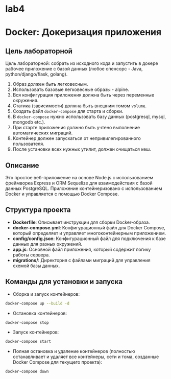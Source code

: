 # lab4
# Docker: Докеризация приложения

## Цель лабораторной

Цель лабораторной: собрать из исходного кода и запустить в докере рабочее приложение с базой данных (любое опенсорс - Java, python/django/flask, golang).

1. Образ должен быть легковесным.
2. Использовать базовые легковесные образы - alpine.
3. Вся конфигурация приложения должна быть через переменные окружения.
4. Статика (зависимости) должна быть внешним томом `volume`.
5. Создать файл `docker-compose` для старта и сборки.
6. В `docker-compose` нужно использовать базу данных (postgresql, mysql, mongodb etc.).
7. При старте приложения должно быть учтено выполнение автоматических миграций.
8. Контейнер должен запускаться от непривилегированного пользователя.
9. После установки всех нужных утилит, должен очищаться кеш.

## Описание

Это простое веб-приложение на основе Node.js с использованием фреймворка Express и ORM Sequelize для взаимодействия с базой данных PostgreSQL. Приложение контейнеризовано с использованием Docker и управляется с помощью Docker Compose.

## Структура проекта

- **Dockerfile**: Описывает инструкции для сборки Docker-образа.
- **docker-compose.yml**: Конфигурационный файл для Docker Compose, который определяет и управляет многоконтейнерным приложением.
- **config/config.json**: Конфигурационный файл для подключения к базе данных для разных окружений.
- **app.js**: Основной файл приложения, который содержит логику работы сервера.
- **migrations/**: Директория с файлами миграций для управления схемой базы данных.

## Команды для установки и запуска
- Сборка и запуск контейнеров:
 ```bash
docker-compose up --build -d
```
- Остановка контейнеров:
```bash
docker-compose stop
```
- Запуск контейнеров:
```bash
docker-compose start
```
- Полная остановка и удаление контейнеров (полностью останавливает и удаляет все контейнеры, сети и тома, созданные Docker Compose для текущего проекта):
```bash
docker-compose down
```
